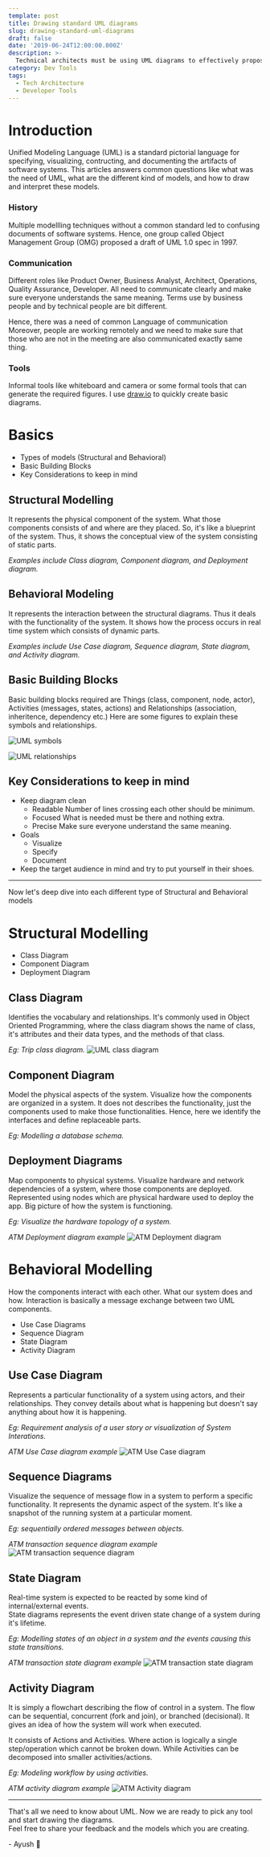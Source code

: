 ```yaml
---
template: post
title: Drawing standard UML diagrams
slug: drawing-standard-uml-diagrams
draft: false
date: '2019-06-24T12:00:00.000Z'
description: >-
  Technical architects must be using UML diagrams to effectively propose and document their solutions. Because UML is the standard which can communicate precisely and accurately across technical and business background people.
category: Dev Tools
tags:
  - Tech Architecture
  - Developer Tools
---
```


# Introduction

Unified Modeling Language (UML) is a standard pictorial language for specifying, visualizing, contructing, and documenting the artifacts of software systems.
This articles answers common questions like what was the need of UML, what are the different kind of models, and how to draw and interpret these models.

### History

Multiple modellling techniques without a common standard led to confusing documents of software systems.
Hence, one group called Object Management Group (OMG) proposed a draft of UML 1.0 spec in 1997.

### Communication

Different roles like Product Owner, Business Analyst, Architect, Operations, Quality Assurance, Developer. All need to communicate clearly and make sure everyone understands the same meaning. Terms use by business people and by technical people are bit different.

Hence, there was a need of common Language of communication
Moreover, people are working remotely and we need to make sure that those who are not in the meeting are also communicated exactly same thing.

### Tools

Informal tools like whiteboard and camera or some formal tools that can generate the required figures. I use [draw.io](https://draw.io) to quickly create basic diagrams.

# Basics

- Types of models (Structural and Behavioral)
- Basic Building Blocks
- Key Considerations to keep in mind

## Structural Modelling

It represents the physical component of the system. What those components consists of and where are they placed. So, it's like a blueprint of the system. Thus, it shows the conceptual view of the system consisting of static parts.

_Examples include Class diagram, Component diagram, and Deployment diagram._

## Behavioral Modeling

It represents the interaction between the structural diagrams. Thus it deals with the functionality of the system. It shows how the process occurs in real time system which consists of dynamic parts.

_Examples include Use Case diagram, Sequence diagram, State diagram, and Activity diagram._

## Basic Building Blocks

Basic building blocks required are Things (class, component, node, actor), Activities (messages, states, actions) and Relationships (association, inheritence, dependency etc.)
Here are some figures to explain these symbols and relationships.

![UML symbols](/media/uml-symbols.png 'UML symbols')

![UML relationships](/media/uml-relationships.png 'UML relationships')

## Key Considerations to keep in mind

- Keep diagram clean
  - Readable
    Number of lines crossing each other should be minimum.
  - Focused
    What is needed must be there and nothing extra.
  - Precise
    Make sure everyone understand the same meaning.
- Goals
  - Visualize
  - Specify
  - Document
- Keep the target audience in mind and try to put yourself in their shoes.

---

Now let's deep dive into each different type of Structural and Behavioral models

# Structural Modelling

- Class Diagram
- Component Diagram
- Deployment Diagram

## Class Diagram

Identifies the vocabulary and relationships. It's commonly used in Object Oriented Programming, where the class diagram shows the name of class, it's attributes and their data types, and the methods of that class.

_Eg: Trip class diagram._
![UML class diagram](/media/uml-class-diagram.jpg 'UML class diagram')

## Component Diagram

Model the physical aspects of the system. Visualize how the components are organized in a system. It does not describes the functionality, just the components used to make those functionalities. Hence, here we identify the interfaces and define replaceable parts.

_Eg: Modelling a database schema._

## Deployment Diagrams

Map components to physical systems.
Visualize hardware and network dependencies of a system, where those components are deployed. Represented using nodes which are physical hardware used to deploy the app.
Big picture of how the system is functioning.

_Eg: Visualize the hardware topology of a system._

_ATM Deployment diagram example_
![ATM Deployment diagram](/media/atm-deployment-diagram.png 'ATM Deployment diagram')

# Behavioral Modelling

How the components interact with each other.
What our system does and how.
Interaction is basically a message exchange between two UML components.

- Use Case Diagrams
- Sequence Diagram
- State Diagram
- Activity Diagram

## Use Case Diagram

Represents a particular functionality of a system using actors, and their relationships. They convey details about what is happening but doesn't say anything about how it is happening.

_Eg: Requirement analysis of a user story or visualization of System Interations._

_ATM Use Case diagram example_
![ATM Use Case diagram](/media/atm-use-case-diagram.png 'ATM Use Case diagram')

## Sequence Diagrams

Visualize the sequence of message flow in a system to perform a specific functionality. It represents the dynamic aspect of the system. It's like a snapshot of the running system at a particular moment.

_Eg: sequentially ordered messages between objects._

_ATM transaction sequence diagram example_
![ATM transaction sequence diagram](/media/atm-transaction-sequence-diagram.png 'ATM transaction sequence diagram')

## State Diagram

Real-time system is expected to be reacted by some kind of internal/external events.  
State diagrams represents the event driven state change of a system during it's lifetime.

_Eg: Modelling states of an object in a system and the events causing this state transitions._

_ATM transaction state diagram example_
![ATM transaction state diagram](/media/atm-transaction-state-diagram.png 'ATM transaction state diagram')

## Activity Diagram

It is simply a flowchart describing the flow of control in a system. The flow can be sequential, concurrent (fork and join), or branched (decisional). It gives an idea of how the system will work when executed.

It consists of Actions and Activities. Where action is logically a single step/operation which cannot be broken down. While Activities can be decomposed into smaller activities/actions.

_Eg: Modeling workflow by using activities._

_ATM activity diagram example_
![ATM Activity diagram](/media/atm-activity-diagram.png 'ATM Activity diagram')

---

That's all we need to know about UML. Now we are ready to pick any tool and start drawing the diagrams.  
Feel free to share your feedback and the models which you are creating.

\- Ayush 🙂
